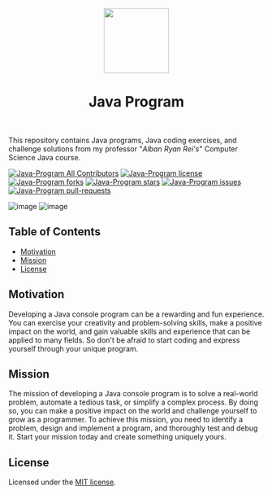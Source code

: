 <p align="center">
  <img src="https://cdn.discordapp.com/attachments/1045298870533509130/1068425329909174392/egg_-_Copy-modified.png" height="128">
  <h1 align="center"><b>Java Program</b></h1>
</p>

<p align="center">
  <a aria-label="Follow PP Namias on Twitter" href="https://twitter.com/PP_Namias" target="_blank"><img alt="" src="https://img.shields.io/badge/Follow%20@PP_Namias-black.svg?style=for-the-badge&logo=Twitter"></a>
  <a aria-label="Follow PP Namias on Github" href="https://github.com/PP-Namias" target="_blank"><img alt="" src="https://img.shields.io/badge/Follow%20@PP_Namias-black.svg?style=for-the-badge&logo=Github"></a>
</p>

This repository contains Java programs, Java coding exercises, and challenge solutions from my professor "*Alban Ryan Rei's*" Computer Science Java course.

<a href="https://github.com/PP-Namias/Java-Program/blob/master/LICENSE" target="blank"><img src="https://img.shields.io/badge/all_contributors-1-orange.svg?style=flat-square" alt="Java-Program All Contributors" /></a>
<a href="https://github.com/PP-Namias/Java-Program/blob/master/LICENSE" target="blank"><img src="https://img.shields.io/github/license/PP-Namias/Java-Program?style=flat-square" alt="Java-Program license" /></a>
<a href="https://github.com/PP-Namias/Java-Program/fork" target="blank"><img src="https://img.shields.io/github/forks/PP-Namias/Java-Program?style=flat-square" alt="Java-Program forks"/></a>
<a href="https://github.com/PP-Namias/Java-Program/stargazers" target="blank"><img src="https://img.shields.io/github/stars/PP-Namias/Java-Program?style=flat-square" alt="Java-Program stars"/></a>
<a href="https://github.com/PP-Namias/Java-Program/issues" target="blank"><img src="https://img.shields.io/github/issues/PP-Namias/Java-Program?style=flat-square" alt="Java-Program issues"/></a>
<a href="https://github.com/PP-Namias/Java-Program/pulls" target="blank"><img src="https://img.shields.io/github/issues-pr/PP-Namias/Java-Program?style=flat-square" alt="Java-Program pull-requests"/></a>

![image](https://user-images.githubusercontent.com/77437944/208276007-d3b14464-3fec-4648-9142-c7735342265b.png)
![image](https://user-images.githubusercontent.com/77437944/208276242-b1830800-8e93-4bb8-a1fe-88e1aa7873ca.png)

## __Table of Contents__
- [Motivation](#motivation)
- [Mission](#mission)
- [License](#license)

## __Motivation__
Developing a Java console program can be a rewarding and fun experience. You can exercise your creativity and problem-solving skills, make a positive impact on the world, and gain valuable skills and experience that can be applied to many fields. So don't be afraid to start coding and express yourself through your unique program.

## __Mission__
The mission of developing a Java console program is to solve a real-world problem, automate a tedious task, or simplify a complex process. By doing so, you can make a positive impact on the world and challenge yourself to grow as a programmer. To achieve this mission, you need to identify a problem, design and implement a program, and thoroughly test and debug it. Start your mission today and create something uniquely yours.

## __License__
Licensed under the [MIT license](https://github.com/PP-Namias/Java-Program/blob/main/LICENSE.md).
